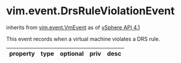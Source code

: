 vim.event.DrsRuleViolationEvent
===============================
inherits from [vim.event.VmEvent](docs/vim.event.VmEvent.md)
as of [vSphere API 4.1](vim.version.md#vim.version.version6)


This event records when a virtual machine violates a DRS rule.

| property | type | optional | priv | desc |
|:---------|:-----|:---------|:-----|:-----|


